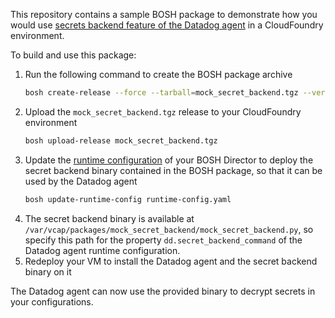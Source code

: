 This repository contains a sample BOSH package to demonstrate how you would use [secrets backend feature of the Datadog agent](https://github.com/DataDog/datadog-agent/blob/master/docs/agent/secrets.md) in a CloudFoundry environment.

To build and use this package:
1. Run the following command to create the BOSH package archive
    ```bash
    bosh create-release --force --tarball=mock_secret_backend.tgz --version=1.0.0
    ```
1. Upload the `mock_secret_backend.tgz` release to your CloudFoundry environment
    ```bash
    bosh upload-release mock_secret_backend.tgz
    ```
1. Update the [runtime configuration](runtime-config.yaml) of your BOSH Director to deploy the secret backend binary contained in the BOSH package, so that it can be used by the Datadog agent
    ```bash
    bosh update-runtime-config runtime-config.yaml
    ```
1. The secret backend binary is available at `/var/vcap/packages/mock_secret_backend/mock_secret_backend.py`, so specify this path for the property `dd.secret_backend_command` of the Datadog agent runtime configuration.
1. Redeploy your VM to install the Datadog agent and the secret backend binary on it

The Datadog agent can now use the provided binary to decrypt secrets in your configurations.
